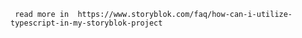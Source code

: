 ``` read more in  https://www.storyblok.com/faq/how-can-i-utilize-typescript-in-my-storyblok-project```

